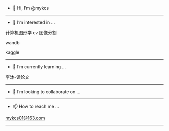 - 👋 Hi, I’m @mykcs

---

- 👀 I’m interested in ...

计算机图形学 cv 图像分割

wandb

kaggle

---

- 🌱 I’m currently learning ...

李沐-读论文

---

- 💞️ I’m looking to collaborate on ...

---

- 📫 How to reach me ...

mykcs01@163.com



<!---
mykcs/mykcs is a ✨ special ✨ repository because its `README.md` (this file) appears on your GitHub profile.
You can click the Preview link to take a look at your changes.
--->
********
